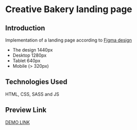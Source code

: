 # Creative Bakery landing page

## Introduction

Implementation of a landing page according to [Figma design](https://www.figma.com/file/dY3izAm0Vspsmra4lQWQIP/Bakerlab-FE-students?node-id=0%3A1)

- The design 1440px
- Desktop 1280px
- Tablet 640px
- Mobile (> 320px)

## Technologies Used

HTML, CSS, SASS and JS

## Preview Link

  [DEMO LINK](https://nurdanokcu.github.io/layout_creativeBakery/)





